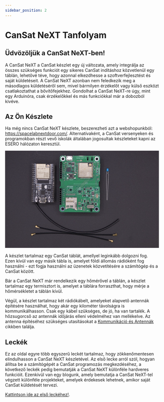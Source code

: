 ```yaml
---
sidebar_position: 2
---
```


# CanSat NeXT Tanfolyam

## Üdvözöljük a CanSat NeXT-ben!

A CanSat NeXT a CanSat készlet egy új változata, amely integrálja az összes szükséges funkciót egy sikeres CanSat indításhoz közvetlenül egy táblán, lehetővé téve, hogy azonnal elkezdhesse a szoftverfejlesztést és saját küldetéseit. A CanSat NeXT azonban nem feledkezik meg a másodlagos küldetéséről sem, mivel bármilyen érzékelőt vagy külső eszközt csatlakoztathat a bővítőfejekhez. Gondolhat a CanSat NeXT-re úgy, mint egy Arduinóra, csak érzékelőkkel és más funkciókkal már a dobozból kivéve.

## Az Ön Készlete

Ha még nincs CanSat NeXT készlete, beszerezheti azt a webshopunkból: https://spacelabnextdoor.com/. Alternatívaként, a CanSat versenyeken és programokban részt vevő iskolák általában jogosultak készleteket kapni az ESERO hálózaton keresztül.

![CanSat készlet tartalma](./img/kit.png)

A készlet tartalmaz egy CanSat táblát, amellyel leginkább dolgozni fog. Ezen kívül van egy másik tábla is, amelyet földi állomás rádióként fog használni - ezt fogja használni az üzenetek közvetítésére a számítógép és a CanSat között.

Bár a CanSat NeXT már rendelkezik egy hőmérővel a táblán, a készlet tartalmaz egy termisztort is, amelyet a táblára forraszthat, hogy mérje a hőmérsékletet a táblán kívül.

Végül, a készlet tartalmaz két rádiókábelt, amelyeket alapvető antennák építésére használhat, hogy akár egy kilométer távolságra is kommunikálhasson. Csak egy kábel szükséges, de jó, ha van tartalék. A hőzsugorcső az antennák időjárás elleni védelméhez van mellékelve. Az antenna építéséhez szükséges utasításokat a [Kommunikáció és Antennák](./../CanSat-hardware/communication) cikkben találja.

## Leckék

Ez az oldal egyre több egyszerű leckét tartalmaz, hogy zökkenőmentesen elindulhasson a CanSat NeXT készletével. Az első lecke arról szól, hogyan állítsa be a számítógépét a CanSat programozás megkezdéséhez, a következő leckék pedig bemutatják a CanSat NeXT különféle hardveres funkcióit. Ezenkívül van egy blogunk, amely bemutatja a CanSat NeXT-tel végzett különféle projekteket, amelyek érdekesek lehetnek, amikor saját CanSat küldetését tervezi.

[Kattintson ide az első leckéhez!](./lesson1).